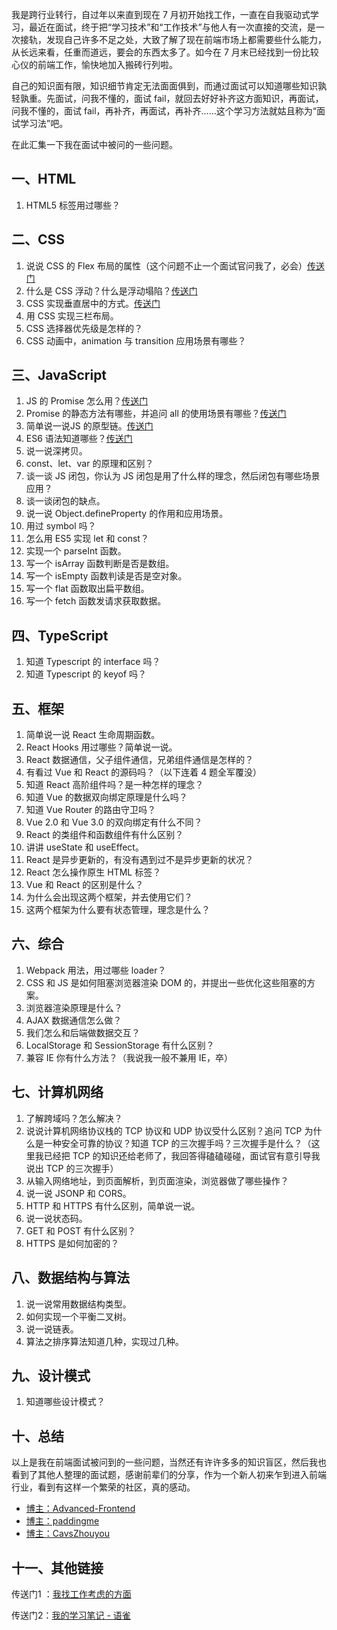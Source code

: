 我是跨行业转行，自过年以来直到现在 7 月初开始找工作，一直在自我驱动式学习，最近在面试，终于把“学习技术”和“工作技术”与他人有一次直接的交流，是一次接轨，发现自己许多不足之处，大致了解了现在前端市场上都需要些什么能力，从长远来看，任重而道远，要会的东西太多了。如今在 7 月末已经找到一份比较心仪的前端工作，愉快地加入搬砖行列啦。

自己的知识面有限，知识细节肯定无法面面俱到，而通过面试可以知道哪些知识孰轻孰重。先面试，问我不懂的，面试 fail，就回去好好补齐这方面知识，再面试，问我不懂的，面试 fail，再补齐，再面试，再补齐......这个学习方法就姑且称为“面试学习法”吧。

在此汇集一下我在面试中被问的一些问题。

## 一、HTML

1. HTML5 标签用过哪些？

## 二、CSS

1. 说说 CSS 的 Flex 布局的属性（这个问题不止一个面试官问我了，必会）[传送门](https://www.yuque.com/machaoxue/notes/bbe3ig)
2. 什么是 CSS 浮动？什么是浮动塌陷？[传送门](https://www.yuque.com/machaoxue/notes/gy6myd)
3. CSS 实现垂直居中的方式。[传送门](https://www.yuque.com/machaoxue/notes/iyede2)
4. 用 CSS 实现三栏布局。
5. CSS 选择器优先级是怎样的？
6. CSS 动画中，animation 与 transition 应用场景有哪些？

## 三、JavaScript

1. JS 的 Promise 怎么用？[传送门](https://developer.mozilla.org/zh-CN/docs/Web/JavaScript/Guide/Using_promises)
2. Promise 的静态方法有哪些，并追问 all 的使用场景有哪些？[传送门](https://es6.ruanyifeng.com/#docs/promise)
3. 简单说一说JS 的原型链。[传送门](https://www.yuque.com/machaoxue/notes/vw7n35)
4. ES6 语法知道哪些？[传送门](https://fangyinghang.com/es-6-tutorials/)
5. 说一说深拷贝。
6. const、let、var 的原理和区别？
7. 谈一谈 JS 闭包，你认为 JS 闭包是用了什么样的理念，然后闭包有哪些场景应用？
8. 谈一谈闭包的缺点。
9. 说一说 Object.defineProperty 的作用和应用场景。
10. 用过 symbol 吗？
11. 怎么用 ES5 实现 let 和 const？
12. 实现一个 parseInt 函数。
13. 写一个 isArray 函数判断是否是数组。
14. 写一个 isEmpty 函数判读是否是空对象。
15. 写一个 flat 函数取出扁平数组。
16. 写一个 fetch 函数发请求获取数据。

## 四、TypeScript

1. 知道 Typescript 的 interface 吗？
2. 知道 Typescript 的 keyof 吗？

## 五、框架

1. 简单说一说 React 生命周期函数。
2. React Hooks 用过哪些？简单说一说。
3. React 数据通信，父子组件通信，兄弟组件通信是怎样的？
4. 有看过 Vue 和 React 的源码吗？（以下连着 4 题全军覆没）
5. 知道 React 高阶组件吗？是一种怎样的理念？
6. 知道 Vue 的数据双向绑定原理是什么吗？
7. 知道 Vue Router 的路由守卫吗？
8. Vue 2.0 和 Vue 3.0 的双向绑定有什么不同？
9. React 的类组件和函数组件有什么区别？
10. 讲讲 useState 和 useEffect。
11. React 是异步更新的，有没有遇到过不是异步更新的状况？
12. React 怎么操作原生 HTML 标签？
13. Vue 和 React 的区别是什么？
14. 为什么会出现这两个框架，并去使用它们？
15. 这两个框架为什么要有状态管理，理念是什么？

## 六、综合

1. Webpack 用法，用过哪些 loader？
2. CSS 和 JS 是如何阻塞浏览器渲染 DOM 的，并提出一些优化这些阻塞的方案。
3. 浏览器渲染原理是什么？
4. AJAX 数据通信怎么做？
5. 我们怎么和后端做数据交互？
6. LocalStorage 和 SessionStorage 有什么区别？
7. 兼容 IE 你有什么方法？（我说我一般不兼用 IE，卒）

## 七、计算机网络

1. 了解跨域吗？怎么解决？
2. 说说计算机网络协议栈的 TCP 协议和 UDP 协议受什么区别？追问 TCP 为什么是一种安全可靠的协议？知道 TCP 的三次握手吗？三次握手是什么？（这里我已经把 TCP 的知识还给老师了，我回答得磕磕碰碰，面试官有意引导我说出 TCP 的三次握手）
3. 从输入网络地址，到页面解析，到页面渲染，浏览器做了哪些操作？
4. 说一说 JSONP 和 CORS。
5. HTTP 和 HTTPS 有什么区别，简单说一说。
6. 说一说状态码。
7. GET 和 POST 有什么区别？
8. HTTPS 是如何加密的？

## 八、数据结构与算法

1. 说一说常用数据结构类型。
2. 如何实现一个平衡二叉树。
3. 说一说链表。
4. 算法之排序算法知道几种，实现过几种。


## 九、设计模式

1. 知道哪些设计模式？

## 十、总结

以上是我在前端面试被问到的一些问题，当然还有许许多多的知识盲区，然后我也看到了其他人整理的面试题，感谢前辈们的分享，作为一个新人初来乍到进入前端行业，看到有这样一个繁荣的社区，真的感动。

* [博主：Advanced-Frontend](https://github.com/Advanced-Frontend/Daily-Interview-Question)
* [博主：paddingme](https://github.com/paddingme/Front-end-Web-Development-Interview-Question)
* [博主：CavsZhouyou](https://github.com/CavsZhouyou/Front-End-Interview-Notebook)

## 十一、其他链接

传送门1 ：[我找工作考虑的方面](https://github.com/mcx2020/my-front-end-interview/blob/master/sources/job-thinking-2020-7-9.md)

传送门2：[我的学习笔记 - 语雀](https://www.yuque.com/machaoxue/notes)
